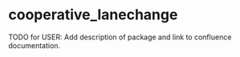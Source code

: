 # cooperative_lanechange

TODO for USER: Add description of package and link to confluence documentation.

